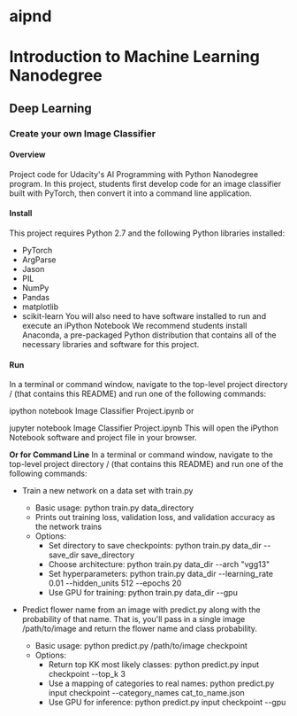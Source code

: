 # aipnd
# Introduction to Machine Learning Nanodegree
## Deep Learning
### Create your own Image Classifier

#### Overview
Project code for Udacity's AI Programming with Python Nanodegree program. In this project, students first develop code for an image classifier built with PyTorch, then convert it into a command line application.

#### Install
This project requires Python 2.7 and the following Python libraries installed:
- PyTorch
- ArgParse
- Jason
- PIL
- NumPy
- Pandas
- matplotlib
- scikit-learn You will also need to have software installed to run and execute an iPython Notebook
We recommend students install Anaconda, a pre-packaged Python distribution that contains all of the necessary libraries and software for this project.

#### Run
In a terminal or command window, navigate to the top-level project directory / (that contains this README) and run one of the following commands:

ipython notebook Image Classifier Project.ipynb or

jupyter notebook Image Classifier Project.ipynb This will open the iPython Notebook software and project file in your browser.

**Or for Command Line**
In a terminal or command window, navigate to the top-level project directory / (that contains this README) and run one of the following commands:
- Train a new network on a data set with train.py

  - Basic usage: python train.py data_directory
  - Prints out training loss, validation loss, and validation accuracy as the network trains
  - Options:
    - Set directory to save checkpoints: python train.py data_dir --save_dir save_directory
    - Choose architecture: python train.py data_dir --arch "vgg13"
    - Set hyperparameters: python train.py data_dir --learning_rate 0.01 --hidden_units 512 --epochs 20
    - Use GPU for training: python train.py data_dir --gpu
- Predict flower name from an image with predict.py along with the probability of that name. That is, you'll pass in a single image /path/to/image and return the flower name and class probability.

  - Basic usage: python predict.py /path/to/image checkpoint
  - Options:
    - Return top KK most likely classes: python predict.py input checkpoint --top_k 3
    - Use a mapping of categories to real names: python predict.py input checkpoint --category_names cat_to_name.json
    - Use GPU for inference: python predict.py input checkpoint --gpu
